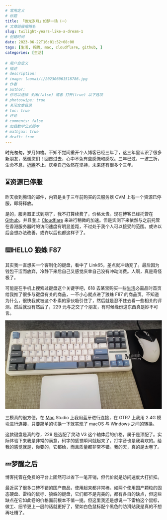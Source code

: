 ```yaml
---
# 常用定义
# 标题
title: 「微光岁月」如梦一场（一）
# 文章链接缩略名
slug: twilight-years-like-a-dream-1
# 创建时间
date: 2023-06-22T16:01:52+08:00
tags: [生活, 折腾, mac, cloudflare, github, ]
categories: [生活]

# 用户自定义
# 描述
# description: 
# image: laomai/i/202306061518786.jpg
# 作者
# author: 
# 你可以选择 关闭(false) 或者 打开(true) 以下选项
# photoswipe: true
# 关闭文章目录
# toc: true
# 评论
# comments: false
# 加载数学公式脚本
# mathjax: true
# draft: true
---
```


时光匆匆，岁月如梭。不知不觉间重开个人博客已经三年了，这三年里认识了很多新朋友，感谢您们！回首过去，心中不免有些感慨和感叹。三年已过，一波三折，生命不息，[折腾](折腾.md)不止。庆幸自己依然在坚持，未来还有很多个三年。

## ⌛️资源已停服

昨天收到腾讯的邮件，内容是关于三年前购买的云服务器 CVM 上有一个资源已停服，即将释放。

是的，服务器正式到期了，我不打算续费了，价格太贵。现在博客已经托管在 [Github](Github.md)，并且套上 [Cloudflare](cloudflare.md) 来进行稍微的加速。但是实测下来依然与之前托管在香港服务器时的访问速度有明显差距，不过处于我个人可以接受的范围。或许以后会想办法改善，或许以后也都这样子了。

## ⌨️HELLO 狼蛛 F87

其实我一直想买一个客制化的键盘，看中了 Link65，差点就冲动充了。最后因为钱包干涩而放弃，冷静下来后自己又感觉庆幸自己没有冲动消费。人啊，真是奇怪极了。

可能是在手机上搜索过键盘这个关键字吧，618 去某宝购买一些[生活](生活.md)必需品时首页给我推了很多与键盘有关的商品，一不小心就点进了狼蛛 F87 的商品页。不知道为什么，很快我就被这个朴素的家伙吸引住了，然后就是忍不住去看一些相关的评测。然后就没有然后了，229 元与之交了个朋友，有时候缘份这东西真是妙不可言。

![新成员狼蛛 F87](post/laomai/i/202307301347189.jpg)

三模真的很方便，在 [Mac](Mac.md) Studio 上我用蓝牙进行连接，在 GTR7 上我用 2.4G 模块进行连接，只要简单的切换一下就实现了 macOS 与 Windows 之间的转换。

这款键盘是真的卷，229 是选配了灵动 V3 这个轴体后的价格，属于是顶配了。实际体验下来我是非常的满意，码字的感觉瞬间就起来了，打字音也是我喜欢的。给我的感觉就是，你要的，它都给，而且质量都非常不错。我的天，真的是太卷了。

## 💤梦醒之后

博客托管在免费的平台上固然可以省下一笔开销，但代价就是访问速度大打折扣。

最近买了很多口碑不错的国产商品，使用起来都非常棒。如两个使用国产颗粒的固态硬盘、雷柏的鼠标、狼蛛的键盘，它们都不是完美的，都有各自的缺点，但这些缺点在它如此卷的价格面前根本不值一提。但这里我还是想说一下雷柏这个鼠标，做工、细节更上一层的话就更好了，譬如白色鼠标配个黑色的防滑贴我是真的不想再吐槽了。